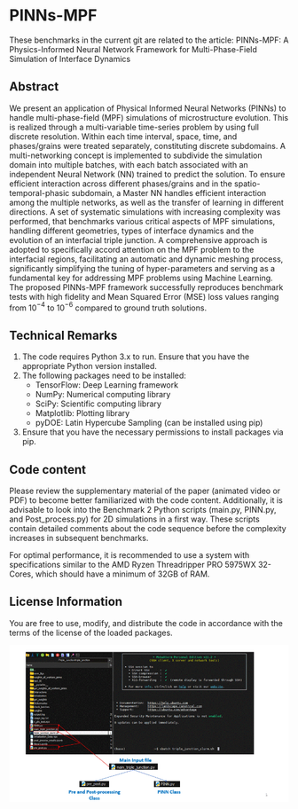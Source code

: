 # PINNs-MPF
These benchmarks in the current git are related to the article: PINNs-MPF: A Physics-Informed Neural Network Framework for Multi-Phase-Field Simulation of Interface Dynamics
## Abstract
We present an application of Physical Informed Neural Networks (PINNs) to handle multi-phase-field (MPF) simulations of microstructure evolution.
This is realized through a multi-variable time-series problem by using full discrete resolution. 
Within each time interval, space, time, and phases/grains were treated separately, constituting discrete subdomains. 
A multi-networking concept is implemented to subdivide the simulation domain into multiple batches, with each batch associated with an independent Neural Network (NN) trained to predict the solution. 
To ensure efficient interaction across different phases/grains and in the spatio-temporal-phasic subdomain, a Master NN handles efficient interaction among the multiple networks, as well as the transfer of learning in different directions. 
A set of systematic simulations with increasing complexity was performed, that benchmarks various critical aspects of MPF simulations, handling different geometries, types of interface dynamics and the evolution of an interfacial triple junction.
A comprehensive approach is adopted to specifically accord attention on the MPF problem to the interfacial regions, facilitating an automatic and dynamic meshing process, significantly simplifying the tuning of  hyper-parameters and serving as a fundamental key for addressing MPF problems using Machine Learning.
The proposed PINNs-MPF framework successfully reproduces benchmark tests with high fidelity and Mean Squared Error (MSE) loss values ranging from 10$^{-4}$ to 10$^{-6}$ compared to ground truth solutions. 

## Technical Remarks
 1. The code requires Python 3.x to run. Ensure that you have the appropriate Python version installed.
 2. The following packages need to be installed:
    - TensorFlow: Deep Learning framework
    - NumPy: Numerical computing library
    - SciPy: Scientific computing library
    - Matplotlib: Plotting library
    - pyDOE: Latin Hypercube Sampling (can be installed using pip)
 3. Ensure that you have the necessary permissions to install packages via pip.

## Code content
Please review the supplementary material of the paper (animated video or PDF) to become better familiarized with the code content. Additionally, it is advisable to look into the Benchmark 2 Python scripts (main.py, PINN.py, and Post_process.py) for 2D simulations in a first way. These scripts contain detailed comments about the code sequence before the complexity increases in subsequent benchmarks.

 For optimal performance, it is recommended to use a system with specifications similar to the AMD Ryzen Threadripper PRO 5975WX 32-Cores, which should have a minimum of 32GB of RAM.

## License Information
 You are free to use, modify, and distribute the code in accordance with the terms of the license of the loaded packages.

![](https://github.com/SFETNI/PINNs_MPF/blob/Main/Supplementary/Intro_Framework.gif)


